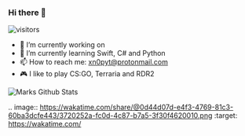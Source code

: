 ### Hi there 👋

![visitors](https://visitor-badge.glitch.me/badge?page_id=page.id)


- 🔭 I’m currently working on 
- 🌱 I’m currently learning Swift, C# and Python
- 📫 How to reach me: xn0pyt@protonmail.com
- 🎮 I like to play CS:GO, Terraria and RDR2

![Marks Github Stats](https://github-readme-stats.vercel.app/api?username=Mark7-dev&show_icons=true&theme=radical)

.. image:: https://wakatime.com/share/@0d44d07d-e4f3-4769-81c3-60ba3dcfe443/3720252a-fc0d-4c87-b7a5-3f30f4620010.png
    :target: https://wakatime.com/

<!--START_SECTION:waka-->
<!--END_SECTION:waka-->


